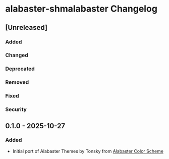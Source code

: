 <!-- Keep a Changelog guide -> https://keepachangelog.com -->

# alabaster-shmalabaster Changelog

## [Unreleased]

### Added

### Changed

### Deprecated

### Removed

### Fixed

### Security

## 0.1.0 - 2025-10-27
### Added
- Initial port of Alabaster Themes by Tonsky from [Alabaster Color Scheme](https://github.com/tonsky/intellij-alabaster)

